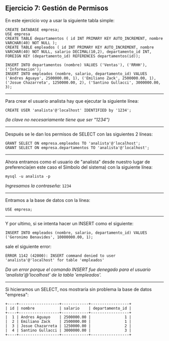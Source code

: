 ## Ejercicio 7: Gestión de Permisos

En este ejercicio voy a usar la siguiente tabla simple:
~~~
CREATE DATABASE empresa;
USE empresa
CREATE TABLE departamentos ( id INT PRIMARY KEY AUTO_INCREMENT, nombre VARCHAR(40) NOT NULL );
CREATE TABLE empleados ( id INT PRIMARY KEY AUTO_INCREMENT, nombre VARCHAR(40) NOT NULL, salario DECIMAL(10,2), departamento_id INT, FOREIGN KEY (departamento_id) REFERENCES departamentos(id));

INSERT INTO departamentos (nombre) VALUES ('Ventas'), ('RRHH'), ('Informacion');
INSERT INTO empleados (nombre, salario, departamento_id) VALUES ('Andres Aguayo', 2500000.00, 1), ('Emiliano Zack', 2500000.00, 1), ('Josue Chazarreta', 1250000.00, 2), ('Santino Gullacci', 3000000.00, 3);
~~~
___

Para crear el usuario analista hay que ejecutar la siguiente línea:
~~~
CREATE USER 'analista'@'localhost' IDENTIFIED by '1234';
~~~
*(la clave no necesariamente tiene que ser "1234")*
___

Después se le dan los permisos de SELECT con las siguientes 2 líneas:
~~~
GRANT SELECT ON empresa.empleados TO 'analista'@'localhost';
GRANT SELECT ON empresa.departamentos TO 'analista'@'localhost';
~~~
___

Ahora entramos como el usuario de "analista" desde nuestro lugar de preferencia(en este caso el Símbolo del sistema) con la siguiente línea:
~~~
mysql -u analista -p
~~~
*Ingresamos la contraseña:* `1234`
___

Entramos a la base de datos con la línea:
~~~
USE empresa;
~~~
___

Y por ultimo, si se intenta hacer un INSERT como el siguiente:
~~~
INSERT INTO empleados (nombre, salario, departamento_id) VALUES ('Geronimo Benavides', 10000000.00, 1);
~~~
sale el siguiente error:
~~~
ERROR 1142 (42000): INSERT command denied to user 'analista'@'localhost' for table 'empleados'
~~~
*Da un error porque el comando INSERT fue denegado para el usuario 'analista'@'localhost' de la tabla 'empleados'.*
___

Si hicieramos un SELECT, nos mostraría sin problema la base de datos "empresa":
~~~
+----+------------------+------------+-----------------+
| id | nombre           | salario    | departamento_id |
+----+------------------+------------+-----------------+
|  1 | Andres Aguayo    | 2500000.00 |               1 |
|  2 | Emiliano Zack    | 2500000.00 |               1 |
|  3 | Josue Chazarreta | 1250000.00 |               2 |
|  4 | Santino Gullacci | 3000000.00 |               3 |
+----+------------------+------------+-----------------+
~~~
